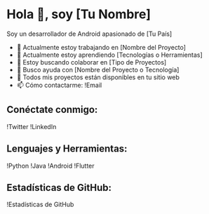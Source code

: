 # Hola 👋, soy [Tu Nombre]

Soy un desarrollador de Android apasionado de [Tu País]

- 🔭 Actualmente estoy trabajando en [Nombre del Proyecto]
- 🌱 Actualmente estoy aprendiendo [Tecnologías o Herramientas]
- 👯 Estoy buscando colaborar en [Tipo de Proyectos]
- 🤝 Busco ayuda con [Nombre del Proyecto o Tecnología]
- 💼 Todos mis proyectos están disponibles en tu sitio web
- 📫 Cómo contactarme: !Email

## Conéctate conmigo:
!Twitter !LinkedIn

## Lenguajes y Herramientas:
!Python !Java !Android !Flutter

<!-- Puedes agregar más iconos de lenguajes y herramientas de acuerdo a tus habilidades -->

## Estadísticas de GitHub:
!Estadísticas de GitHub
